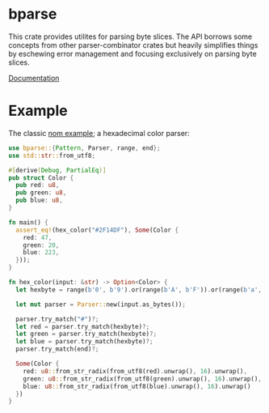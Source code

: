 # bparse

This crate provides utilites for parsing byte slices. The API borrows some
concepts from other parser-combinator crates but heavily simplifies things by
eschewing error management and focusing exclusively on parsing byte slices.

[Documentation](https://docs.rs/bparse)

# Example

The classic [nom example](https://crates.io/crates/nom); a hexadecimal color
parser:

```rust
use bparse::{Pattern, Parser, range, end};
use std::str::from_utf8;

#[derive(Debug, PartialEq)]
pub struct Color {
  pub red: u8,
  pub green: u8,
  pub blue: u8,
}

fn main() {
  assert_eq!(hex_color("#2F14DF"), Some(Color {
    red: 47,
    green: 20,
    blue: 223,
  }));
}

fn hex_color(input: &str) -> Option<Color> {
  let hexbyte = range(b'0', b'9').or(range(b'A', b'F')).or(range(b'a', b'f')).repeats(2);

  let mut parser = Parser::new(input.as_bytes());

  parser.try_match("#")?;
  let red = parser.try_match(hexbyte)?;
  let green = parser.try_match(hexbyte)?;
  let blue = parser.try_match(hexbyte)?;
  parser.try_match(end)?;

  Some(Color {
    red: u8::from_str_radix(from_utf8(red).unwrap(), 16).unwrap(),
    green: u8::from_str_radix(from_utf8(green).unwrap(), 16).unwrap(),
    blue: u8::from_str_radix(from_utf8(blue).unwrap(), 16).unwrap()
  })
}
```
